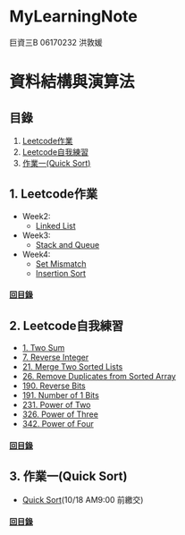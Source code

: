 # MyLearningNote

巨資三B 06170232 洪敦媛
# 資料結構與演算法
## 目錄
1. [Leetcode作業](https://github.com/HTY62006/MyLearningNote#1-leetcode%E4%BD%9C%E6%A5%AD)
2. [Leetcode自我練習](https://github.com/HTY62006/MyLearningNote#2-leetcode%E8%87%AA%E6%88%91%E7%B7%B4%E7%BF%92)
3. [作業一(Quick Sort)](https://github.com/HTY62006/MyLearningNote#3-%E4%BD%9C%E6%A5%AD%E4%B8%80quick-sort)
## 1. Leetcode作業
   * Week2: 
     * [Linked List](https://github.com/HTY62006/MyLearningNote/blob/master/%E7%AD%86%E8%A8%98/01_Linked%20list.md)
   * Week3: 
     * [Stack and Queue](https://github.com/HTY62006/MyLearningNote/blob/master/%E7%AD%86%E8%A8%98/02_Stack%20&%20Queue.md)
   * Week4: 
     * [Set Mismatch](https://github.com/HTY62006/MyLearningNote/blob/master/%E7%AD%86%E8%A8%98/03_Set%20Mismatch.md)
     * [Insertion Sort](https://github.com/HTY62006/MyLearningNote/blob/master/%E7%AD%86%E8%A8%98/04_Insertion%20Sort.md)

#### [回目錄](https://github.com/HTY62006/MyLearningNote#%E7%9B%AE%E9%8C%84)

## 2. Leetcode自我練習
   * [1. Two Sum](https://github.com/HTY62006/MyLearningNote/blob/master/Leetcode/week2/1.%20Two%20Sum.py)
   * [7. Reverse Integer](https://github.com/HTY62006/MyLearningNote/blob/master/Leetcode/week3/7.%20Reverse%20Integer.py)
   * [21. Merge Two Sorted Lists](https://github.com/HTY62006/MyLearningNote/blob/master/Leetcode/week2/21.%20Merge%20Two%20Sorted%20Lists.py)
   * [26. Remove Duplicates from Sorted Array](https://github.com/HTY62006/MyLearningNote/blob/master/Leetcode/week3/26.%20Remove%20Duplicates%20from%20Sorted%20Array.py)
   * [190. Reverse Bits](https://github.com/HTY62006/MyLearningNote/blob/master/Leetcode/week3/190.%20Reverse%20Bits.py)
   * [191. Number of 1 Bits](https://github.com/HTY62006/MyLearningNote/blob/master/Leetcode/week3/191.%20Number%20of%201%20Bits.py)
   * [231. Power of Two](https://github.com/HTY62006/MyLearningNote/blob/master/Leetcode/week4/231.%20Power%20of%20Two.py)
   * [326. Power of Three](https://github.com/HTY62006/MyLearningNote/blob/master/Leetcode/week4/326.%20Power%20of%20Three.py)
   * [342. Power of Four](https://github.com/HTY62006/MyLearningNote/blob/master/Leetcode/week4/342.%20Power%20of%20Four.py)

#### [回目錄](https://github.com/HTY62006/MyLearningNote#%E7%9B%AE%E9%8C%84)

## 3. 作業一(Quick Sort)
   * [Quick Sort](https://github.com/HTY62006/MyLearningNote/blob/master/HW1:%20Quick%20Sort/Quick%20Sort.md)(10/18 AM9:00 前繳交)

#### [回目錄](https://github.com/HTY62006/MyLearningNote#%E7%9B%AE%E9%8C%84)
